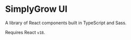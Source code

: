 # SimplyGrow UI

A library of React components built in TypeScript and Sass.

Requires React `v18`.
